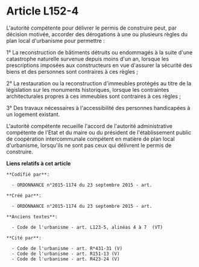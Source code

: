 # Article L152-4

L'autorité compétente pour délivrer le permis de construire peut, par décision motivée, accorder des dérogations à une ou
plusieurs règles du plan local d'urbanisme pour permettre :

1° La reconstruction de bâtiments détruits ou endommagés à la suite d'une catastrophe naturelle survenue depuis moins d'un
an, lorsque les prescriptions imposées aux constructeurs en vue d'assurer la sécurité des biens et des personnes sont
contraires à ces règles ;

2° La restauration ou la reconstruction d'immeubles protégés au titre de la législation sur les monuments historiques,
lorsque les contraintes architecturales propres à ces immeubles sont contraires à ces règles ;

3° Des travaux nécessaires à l'accessibilité des personnes handicapées à un logement existant.

L'autorité compétente recueille l'accord de l'autorité administrative compétente de l'Etat et du maire ou du président de
l'établissement public de coopération intercommunale compétent en matière de plan local d'urbanisme, lorsqu'ils ne sont pas
ceux qui délivrent le permis de construire.

**Liens relatifs à cet article**

	**Codifié par**:

	  - ORDONNANCE n°2015-1174 du 23 septembre 2015 - art.

	**Créé par**:

	  - ORDONNANCE n°2015-1174 du 23 septembre 2015 - art.

	**Anciens textes**:

	  - Code de l'urbanisme - art. L123-5, alinéas 4 à 7  (VT)

	**Cité par**:

	  - Code de l'urbanisme - art. R*431-31 (V)
	  - Code de l'urbanisme - art. R151-13 (V)
	  - Code de l'urbanisme - art. R423-24 (V)
